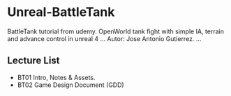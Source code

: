 # Unreal-BattleTank
BattleTank tutorial from udemy.  OpenWorld tank fight with simple IA, terrain and advance control in unreal 4
...
Autor: Jose Antonio Gutierrez.
...

## Lecture List
* BT01 Intro, Notes & Assets.
* BT02 Game Design Document (GDD)
